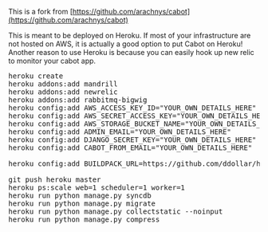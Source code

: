 This is a fork from [https://github.com/arachnys/cabot](https://github.com/arachnys/cabot) 


This is meant to be deployed on Heroku. If most of your infrastructure are not hosted on AWS, it is actually a good option to put Cabot on Heroku! Another reason to use Heroku is because you can easily hook up new relic to monitor your cabot app.

<pre>
heroku create
heroku addons:add mandrill
heroku addons:add newrelic
heroku addons:add rabbitmq-bigwig
heroku config:add AWS_ACCESS_KEY_ID="YOUR_OWN_DETAILS_HERE"
heroku config:add AWS_SECRET_ACCESS_KEY="YOUR_OWN_DETAILS_HERE"
heroku config:add AWS_STORAGE_BUCKET_NAME="YOUR_OWN_DETAILS_HERE"
heroku config:add ADMIN_EMAIL="YOUR_OWN_DETAILS_HERE"
heroku config:add DJANGO_SECRET_KEY="YOUR_OWN_DETAILS_HERE"
heroku config:add CABOT_FROM_EMAIL="YOUR_OWN_DETAILS_HERE"

heroku config:add BUILDPACK_URL=https://github.com/ddollar/heroku-buildpack-multi.git

git push heroku master
heroku ps:scale web=1 scheduler=1 worker=1
heroku run python manage.py syncdb
heroku run python manage.py migrate
heroku run python manage.py collectstatic --noinput
heroku run python manage.py compress
</pre>

